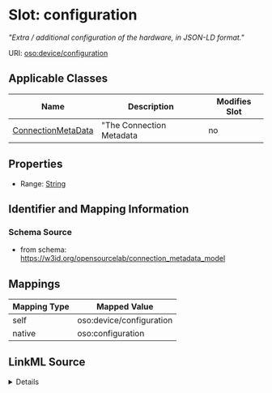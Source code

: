 

# Slot: configuration


_"Extra / additional configuration of the hardware, in JSON-LD format."_





URI: [oso:device/configuration](http://w3id.org/oso/device/configuration)



<!-- no inheritance hierarchy -->





## Applicable Classes

| Name | Description | Modifies Slot |
| --- | --- | --- |
| [ConnectionMetaData](ConnectionMetaData.md) | "The Connection Metadata |  no  |







## Properties

* Range: [String](String.md)





## Identifier and Mapping Information







### Schema Source


* from schema: https://w3id.org/opensourcelab/connection_metadata_model




## Mappings

| Mapping Type | Mapped Value |
| ---  | ---  |
| self | oso:device/configuration |
| native | oso:configuration |




## LinkML Source

<details>
```yaml
name: configuration
description: '"Extra / additional configuration of the hardware, in JSON-LD format."'
from_schema: https://w3id.org/opensourcelab/connection_metadata_model
rank: 1000
slot_uri: oso:device/configuration
alias: configuration
domain_of:
- ConnectionMetaData
range: string
required: false

```
</details>